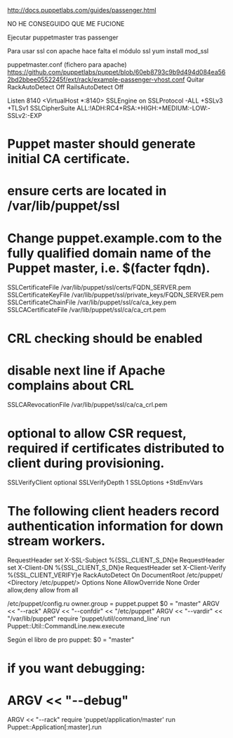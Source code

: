 http://docs.puppetlabs.com/guides/passenger.html

NO HE CONSEGUIDO QUE ME FUCIONE

Ejecutar puppetmaster tras passenger

Para usar ssl con apache hace falta el módulo ssl
yum install mod_ssl

puppetmaster.conf (fichero para apache)
https://github.com/puppetlabs/puppet/blob/60eb8793c9b9d494d084ea562bd2bbee0552245f/ext/rack/example-passenger-vhost.conf
Quitar 
RackAutoDetect Off
RailsAutoDetect Off

Listen 8140
<VirtualHost *:8140>
  SSLEngine on
  SSLProtocol -ALL +SSLv3 +TLSv1
  SSLCipherSuite ALL:!ADH:RC4+RSA:+HIGH:+MEDIUM:-LOW:-SSLv2:-EXP
  # Puppet master should generate initial CA certificate.
  # ensure certs are located in /var/lib/puppet/ssl
  # Change puppet.example.com to the fully qualified domain name of the Puppet master, i.e.  $(facter fqdn).
  SSLCertificateFile /var/lib/puppet/ssl/certs/FQDN_SERVER.pem
  SSLCertificateKeyFile /var/lib/puppet/ssl/private_keys/FQDN_SERVER.pem
  SSLCertificateChainFile /var/lib/puppet/ssl/ca/ca_key.pem
  SSLCACertificateFile /var/lib/puppet/ssl/ca/ca_crt.pem
  # CRL checking should be enabled
  # disable next line if Apache complains about CRL
  SSLCARevocationFile /var/lib/puppet/ssl/ca/ca_crl.pem
  # optional to allow CSR request, required if certificates distributed to client during provisioning.
  SSLVerifyClient optional
  SSLVerifyDepth 1
  SSLOptions +StdEnvVars
  # The following client headers record authentication information for down stream workers.
  RequestHeader set X-SSL-Subject %{SSL_CLIENT_S_DN}e
  RequestHeader set X-Client-DN %{SSL_CLIENT_S_DN}e
  RequestHeader set X-Client-Verify %{SSL_CLIENT_VERIFY}e
  RackAutoDetect On
  DocumentRoot /etc/puppet/
  <Directory /etc/puppet/>
    Options None
    AllowOverride None
    Order allow,deny
    allow from all
  </Directory>
</VirtualHost>


/etc/puppet/config.ru owner.group = puppet.puppet
$0 = "master"
ARGV << "--rack"
ARGV << "--confdir" << "/etc/puppet"
ARGV << "--vardir"  << "/var/lib/puppet"
require 'puppet/util/command_line'
run Puppet::Util::CommandLine.new.execute

Según el libro de pro puppet:
$0 = "master"
# if you want debugging:
# ARGV << "--debug"
ARGV << "--rack"
require 'puppet/application/master'
run Puppet::Application[:master].run


